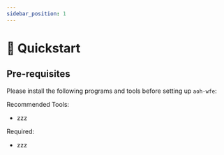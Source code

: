 ```yaml
---
sidebar_position: 1
---
```


# 🚀 Quickstart

## Pre-requisites

Please install the following programs and tools before setting up `aoh-wfe`:

Recommended Tools:

-   zzz

Required:

-   zzz
